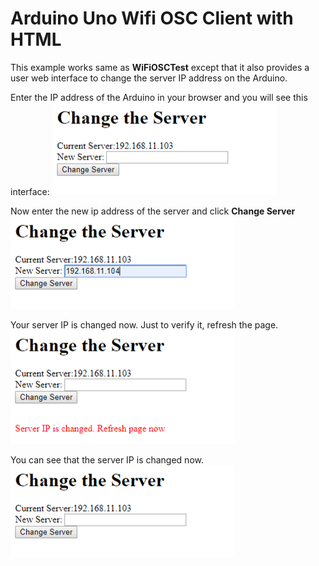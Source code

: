 # Arduino Uno Wifi OSC Client with HTML

This example works same as <b>WiFiOSCTest</b> except that it also provides a user web interface to change the server IP address on the Arduino.


Enter the IP address of the Arduino in your browser and you will see this interface:
![picture](interface1.png)

Now enter the new ip address of the server and click <b>Change Server</b>
![picture](interface2.png)

Your server IP is changed now. Just to verify it, refresh the page.
![picture](interface3.png)

You can see that the server IP is changed now. 
![picture](interface1.png)



